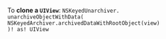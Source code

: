---
---

To <b>clone a `UIView`</b>:
`NSKeyedUnarchiver.`<br>
`unarchiveObjectWithData(`<br>
`NSKeyedArchiver.archivedDataWithRootObject(view)`<br>
`)! as! UIView`